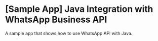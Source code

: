 # [Sample App] Java Integration with WhatsApp Business API 

A sample app that shows how to use WhatsApp API with Java.
